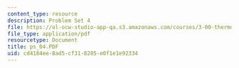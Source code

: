 ```yaml
---
content_type: resource
description: Problem Set 4
file: https://ol-ocw-studio-app-qa.s3.amazonaws.com/courses/3-00-thermodynamics-of-materials-fall-2002/cd4184ee8ad5cf318285e0f1e1e92334_ps_04.PDF
file_type: application/pdf
resourcetype: Document
title: ps_04.PDF
uid: cd4184ee-8ad5-cf31-8285-e0f1e1e92334
---
```


